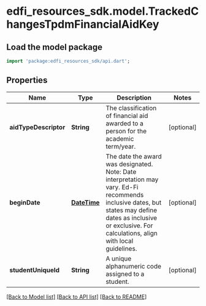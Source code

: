 # edfi_resources_sdk.model.TrackedChangesTpdmFinancialAidKey

## Load the model package
```dart
import 'package:edfi_resources_sdk/api.dart';
```

## Properties
Name | Type | Description | Notes
------------ | ------------- | ------------- | -------------
**aidTypeDescriptor** | **String** | The classification of financial aid awarded to a person for the academic term/year. | [optional] 
**beginDate** | [**DateTime**](DateTime.md) | The date the award was designated.  Note: Date interpretation may vary. Ed-Fi recommends inclusive dates, but states may define dates as inclusive or exclusive. For calculations, align with local guidelines. | [optional] 
**studentUniqueId** | **String** | A unique alphanumeric code assigned to a student. | [optional] 

[[Back to Model list]](../README.md#documentation-for-models) [[Back to API list]](../README.md#documentation-for-api-endpoints) [[Back to README]](../README.md)


